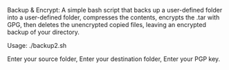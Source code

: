 Backup & Encrypt: A simple bash script that backs up a user-defined folder into a user-defined folder, compresses the contents, encrypts the .tar with GPG, then deletes the unencrypted copied files, leaving an encrypted backup of your directory.

Usage: ./backup2.sh

Enter your source folder,
Enter your destination folder,
Enter your PGP key.
